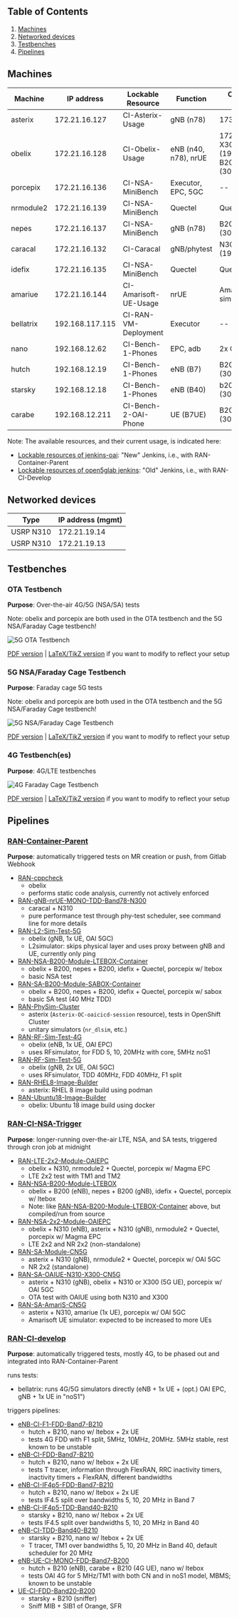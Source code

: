 ## Table of Contents ##

1.   [Machines](#machines)
2.   [Networked devices](#networked-devices)
3.   [Testbenches](#testbenches)
4.   [Pipelines](#pipelines)

## Machines

| Machine       | IP address      | Lockable Resource     | Function           | Connected devices                                     |
| ------------- | --------------- | --------------------- | ------------------ | ----------------------------------------------------- |
| asterix       | 172.21.16.127   | CI-Asterix-Usage      | gNB (n78)          | 173.21.19.14                                          |
| obelix        | 172.21.16.128   | CI-Obelix-Usage       | eNB (n40, n78), nrUE | 172.21.19.13, X300 (192.168.60.2), B200mini (30C51EB) |
| porcepix      | 172.21.16.136   | CI-NSA-MiniBench      | Executor, EPC, 5GC | --                                                    |
| nrmodule2     | 172.21.16.139   | CI-NSA-MiniBench      | Quectel            | Quectel module                                        |
| nepes         | 172.21.16.137   | CI-NSA-MiniBench      | gNB (n78)          | B200mini (30C51D4)                                    |
| caracal       | 172.21.16.132   | CI-Caracal            | gNB/phytest        | N300 (192.168.10.2)                                   |
| idefix        | 172.21.16.135   | CI-NSA-MiniBench      | Quectel            | Quectel module                                        |
| amariue       | 172.21.16.144   | CI-Amarisoft-UE-Usage | nrUE               | Amarisoft UE simulator                                |
| bellatrix     | 192.168.117.115 | CI-RAN-VM-Deployment  | Executor           | --                                                    |
| nano          | 192.168.12.62   | CI-Bench-1-Phones     | EPC, adb           | 2x COTS (adb)                                         |
| hutch         | 192.168.12.19   | CI-Bench-1-Phones     | eNB (B7)           | B200mini (30C5239)                                    |
| starsky       | 192.168.12.18   | CI-Bench-1-Phones     | eNB (B40)          | b200mini (30A3E3C)                                    |
| carabe        | 192.168.12.211  | CI-Bench-2-OAI-Phone  | UE (B7UE)          | B200mini (30AE8C9)                                    |

Note: The available resources, and their current usage, is indicated here:
- [Lockable resources of jenkins-oai](https://jenkins-oai.eurecom.fr/lockable-resources/):
  "New" Jenkins, i.e., with RAN-Container-Parent
- [Lockable resources of open5glab jenkins](https://open5glab.eurecom.fr:8083/jenkins/lockable-resources/):
  "Old" Jenkins, i.e., with RAN-CI-Develop

## Networked devices

| Type          | IP address (mgmt) |
| ------------- | ----------------- |
| USRP N310     | 172.21.19.14      |
| USRP N310     | 172.21.19.13      |

## Testbenches

### OTA Testbench

**Purpose**: Over-the-air 4G/5G (NSA/SA) tests

Note: obelix and porcepix are both used in the OTA testbench and the 5G
NSA/Faraday Cage testbench!

![5G OTA Testbench](testbenches_doc_resources/5g-ota-bench.png)

[PDF version](testbenches_doc_resources/5g-ota-bench.pdf) | [LaTeX/TikZ version](testbenches_doc_resources/5g-ota-bench.tex) if you want to modify to reflect your setup

### 5G NSA/Faraday Cage Testbench

**Purpose**: Faraday cage 5G tests

Note: obelix and porcepix are both used in the OTA testbench and the 5G
NSA/Faraday Cage testbench!

![5G NSA/Faraday Cage Testbench](testbenches_doc_resources/5g-nsa-faraday-bench.png)

[PDF version](testbenches_doc_resources/5g-nsa-faraday-bench.pdf) | [LaTeX/TikZ version](testbenches_doc_resources/5g-nsa-faraday-bench.tex) if you want to modify to reflect your setup

### 4G Testbench(es)

**Purpose**: 4G/LTE testbenches


![4G Faraday Cage Testbench](testbenches_doc_resources/4g-faraday-bench.png)

[PDF version](testbenches_doc_resources/4g-faraday-bench.pdf) | [LaTeX/TikZ version](testbenches_doc_resources/4g-faraday-bench.tex) if you want to modify to reflect your setup

## Pipelines

### [RAN-Container-Parent](https://jenkins-oai.eurecom.fr/job/RAN-Container-Parent/)

**Purpose**: automatically triggered tests on MR creation or push, from Gitlab
Webhook

- [RAN-cppcheck](https://jenkins-oai.eurecom.fr/job/RAN-cppcheck/1664/)
  - obelix
  - performs static code analysis, currently not actively enforced
- [RAN-gNB-nrUE-MONO-TDD-Band78-N300](https://jenkins-oai.eurecom.fr/job/RAN-gNB-nrUE-MONO-TDD-Band78-N300/)
  - caracal + N310
  - pure performance test through phy-test scheduler, see command line for more
    details
- [RAN-L2-Sim-Test-5G](https://jenkins-oai.eurecom.fr/job/RAN-L2-Sim-Test-5G/)
  - obelix (gNB, 1x UE, OAI 5GC)
  - L2simulator: skips physical layer and uses proxy between gNB and UE,
    currently only ping
- [RAN-NSA-B200-Module-LTEBOX-Container](https://jenkins-oai.eurecom.fr/job/RAN-NSA-B200-Module-LTEBOX-Container/)
  - obelix + B200, nepes + B200, idefix + Quectel, porcepix w/ ltebox
  - basic NSA test
- [RAN-SA-B200-Module-SABOX-Container](https://jenkins-oai.eurecom.fr/job/RAN-SA-B200-Module-SABOX-Container/)
  - obelix + B200, nepes + B200, idefix + Quectel, porcepix w/ sabox
  - basic SA test (40 MHz TDD)
- [RAN-PhySim-Cluster](https://jenkins-oai.eurecom.fr/job/RAN-PhySim-Cluster/)
  - asterix (`Asterix-OC-oaicicd-session` resource), tests in OpenShift Cluster
  - unitary simulators (`nr_dlsim`, etc.)
- [RAN-RF-Sim-Test-4G](https://jenkins-oai.eurecom.fr/job/RAN-RF-Sim-Test-4G/)
  - obelix (eNB, 1x UE, OAI EPC)
  - uses RFsimulator, for FDD 5, 10, 20MHz with core, 5MHz noS1
- [RAN-RF-Sim-Test-5G](https://jenkins-oai.eurecom.fr/job/RAN-RF-Sim-Test-5G/)
  - obelix (gNB, 2x UE, OAI 5GC)
  - uses RFsimulator, TDD 40MHz, FDD 40MHz, F1 split
- [RAN-RHEL8-Image-Builder](https://jenkins-oai.eurecom.fr/job/RAN-RHEL8-Image-Builder/)
  - asterix: RHEL 8 image build using podman
- [RAN-Ubuntu18-Image-Builder](https://jenkins-oai.eurecom.fr/job/RAN-Ubuntu18-Image-Builder/)
  - obelix: Ubuntu 18 image build using docker

### [RAN-CI-NSA-Trigger](https://jenkins-oai.eurecom.fr/view/RAN/job/RAN-CI-NSA-Trigger/)

**Purpose**: longer-running over-the-air LTE, NSA, and SA tests, triggered
through cron job at midnight

- [RAN-LTE-2x2-Module-OAIEPC](https://jenkins-oai.eurecom.fr/job/RAN-LTE-2x2-Module-OAIEPC/)
  - obelix + N310, nrmodule2 + Quectel, porcepix w/ Magma EPC
  - LTE 2x2 test with TM1 and TM2
- [RAN-NSA-B200-Module-LTEBOX](https://jenkins-oai.eurecom.fr/job/RAN-NSA-B200-Module-LTEBOX/)
  - obelix + B200 (eNB), nepes + B200 (gNB), idefix + Quectel, porcepix w/ ltebox
  - Note: like [RAN-NSA-B200-Module-LTEBOX-Container](https://jenkins-oai.eurecom.fr/job/RAN-NSA-B200-Module-LTEBOX-Container/) above, but compiled/run from source
- [RAN-NSA-2x2-Module-OAIEPC](https://jenkins-oai.eurecom.fr/job/RAN-NSA-2x2-Module-OAIEPC/)
  - obelix + N310 (eNB), asterix + N310 (gNB), nrmodule2 + Quectel, porcepix w/ Magma EPC
  - LTE 2x2 and NR 2x2 (non-standalone)
- [RAN-SA-Module-CN5G](https://jenkins-oai.eurecom.fr/view/RAN/job/RAN-SA-Module-CN5G/)
  - asterix + N310 (gNB), nrmodule2 + Quectel, porcepix w/ OAI 5GC
  - NR 2x2 (standalone)
- [RAN-SA-OAIUE-N310-X300-CN5G](https://jenkins-oai.eurecom.fr/job/RAN-SA-OAIUE-N310-X300-CN5G/)
  - asterix + N310 (gNB), obelix + N310 or X300 (5G UE), porcepix w/ OAI 5GC
  - OTA test with OAIUE using both N310 and X300
- [RAN-SA-AmariS-CN5G](https://jenkins-oai.eurecom.fr/view/RAN/job/RAN-SA-AmariS-CN5G/)
  - asterix + N310, amariue (1x UE), porcepix w/ OAI 5GC
  - Amarisoft UE simulator: expected to be increased to more UEs

### [RAN-CI-develop](https://open5glab.eurecom.fr:8083/jenkins/job/RAN-CI-develop/)

**Purpose**: automatically triggered tests, mostly 4G, to be phased out and
integrated into RAN-Container-Parent

runs tests:
- bellatrix: runs 4G/5G simulators directly (eNB + 1x UE + (opt.) OAI EPC, gNB + 1x UE in "noS1")

triggers pipelines:
- [eNB-CI-F1-FDD-Band7-B210](https://open5glab.eurecom.fr:8083/jenkins/job/eNB-CI-F1-FDD-Band7-B210/)
  - hutch + B210, nano w/ ltebox + 2x UE
  - tests 4G FDD with F1 split, 5MHz, 10MHz, 20MHz. 5MHz stable, rest known to
    be unstable
- [eNB-CI-FDD-Band7-B210](https://open5glab.eurecom.fr:8083/jenkins/job/eNB-CI-FDD-Band7-B210/)
  - hutch + B210, nano w/ ltebox + 2x UE
  - tests T tracer, information through FlexRAN, RRC inactivity timers,
    inactivity timers + FlexRAN, different bandwidths
- [eNB-CI-IF4p5-FDD-Band7-B210](https://open5glab.eurecom.fr:8083/jenkins/job/eNB-CI-IF4p5-FDD-Band7-B210/)
  - hutch + B210, nano w/ ltebox + 2x UE
  - tests IF4.5 split over bandwidths 5, 10, 20 MHz in Band 7
- [eNB-CI-IF4p5-TDD-Band40-B210](https://open5glab.eurecom.fr:8083/jenkins/job/eNB-CI-IF4p5-TDD-Band40-B210/)
  - starsky + B210, nano w/ ltebox + 2x UE
  - tests IF4.5 split over bandwidths 5, 10, 20 MHz in Band 40
- [eNB-CI-TDD-Band40-B210](https://open5glab.eurecom.fr:8083/jenkins/job/eNB-CI-TDD-Band40-B210/)
  - starsky + B210, nano w/ ltebox + 2x UE
  - T tracer, TM1 over bandwidths 5, 10, 20 MHz in Band 40, default scheduler
    for 20 MHz
- [eNB-UE-CI-MONO-FDD-Band7-B200](https://open5glab.eurecom.fr:8083/jenkins/job/eNB-UE-CI-MONO-FDD-Band7-B200/)
  - hutch + B210 (eNB), carabe + B210 (4G UE), nano w/ ltebox
  - tests OAI 4G for 5 MHz/TM1 with both CN and in noS1 model, MBMS; known to
    be unstable
- [UE-CI-FDD-Band20-B200](https://open5glab.eurecom.fr:8083/jenkins/job/UE-CI-FDD-Band20-B200/)
  - starsky + B210 (sniffer)
  - Sniff MIB + SIB1 of Orange, SFR
